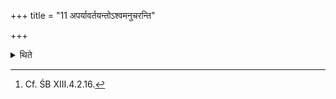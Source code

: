 +++
title = "11 अपर्यावर्तयन्तोऽश्वमनुचरन्ति"

+++

<details><summary>थिते</summary>

11. Without driving it back they follow the horse[^1] (for one year).  

[^1]: Cf. ŚB XIII.4.2.16. 
</details>
